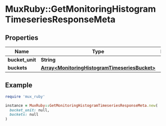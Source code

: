 # MuxRuby::GetMonitoringHistogramTimeseriesResponseMeta

## Properties

| Name | Type | Description | Notes |
| ---- | ---- | ----------- | ----- |
| **bucket_unit** | **String** |  | [optional] |
| **buckets** | [**Array&lt;MonitoringHistogramTimeseriesBucket&gt;**](MonitoringHistogramTimeseriesBucket.md) |  | [optional] |

## Example

```ruby
require 'mux_ruby'

instance = MuxRuby::GetMonitoringHistogramTimeseriesResponseMeta.new(
  bucket_unit: null,
  buckets: null
)
```


